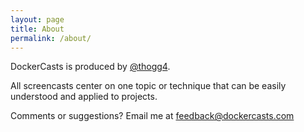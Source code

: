 ```yaml
---
layout: page
title: About
permalink: /about/
---
```

DockerCasts is produced by [@thogg4](twitter.com/thogg4).

All screencasts center on one topic or technique that can be easily understood and applied to projects.

Comments or suggestions? Email me at feedback@dockercasts.com
